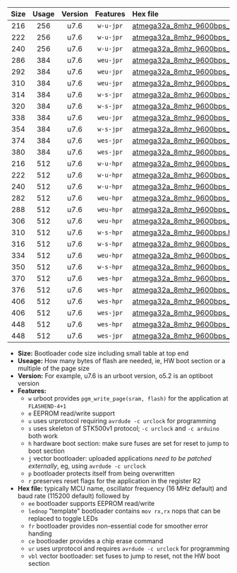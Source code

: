|Size|Usage|Version|Features|Hex file|
|:-:|:-:|:-:|:-:|:--|
|216|256|u7.6|`w-u-jpr`|[atmega32a_8mhz_9600bps_ur_vbl.hex](https://raw.githubusercontent.com/stefanrueger/urboot/main//atmega32a_8mhz_9600bps_ur_vbl.hex)|
|222|256|u7.6|`w-u-jpr`|[atmega32a_8mhz_9600bps_lednop_ur_vbl.hex](https://raw.githubusercontent.com/stefanrueger/urboot/main//atmega32a_8mhz_9600bps_lednop_ur_vbl.hex)|
|240|256|u7.6|`w-u-jpr`|[atmega32a_8mhz_9600bps_lednop_fr_ur_vbl.hex](https://raw.githubusercontent.com/stefanrueger/urboot/main//atmega32a_8mhz_9600bps_lednop_fr_ur_vbl.hex)|
|286|384|u7.6|`weu-jpr`|[atmega32a_8mhz_9600bps_ee_ur_vbl.hex](https://raw.githubusercontent.com/stefanrueger/urboot/main//atmega32a_8mhz_9600bps_ee_ur_vbl.hex)|
|292|384|u7.6|`weu-jpr`|[atmega32a_8mhz_9600bps_ee_lednop_ur_vbl.hex](https://raw.githubusercontent.com/stefanrueger/urboot/main//atmega32a_8mhz_9600bps_ee_lednop_ur_vbl.hex)|
|310|384|u7.6|`weu-jpr`|[atmega32a_8mhz_9600bps_ee_lednop_fr_ur_vbl.hex](https://raw.githubusercontent.com/stefanrueger/urboot/main//atmega32a_8mhz_9600bps_ee_lednop_fr_ur_vbl.hex)|
|314|384|u7.6|`w-s-jpr`|[atmega32a_8mhz_9600bps_vbl.hex](https://raw.githubusercontent.com/stefanrueger/urboot/main//atmega32a_8mhz_9600bps_vbl.hex)|
|320|384|u7.6|`w-s-jpr`|[atmega32a_8mhz_9600bps_lednop_vbl.hex](https://raw.githubusercontent.com/stefanrueger/urboot/main//atmega32a_8mhz_9600bps_lednop_vbl.hex)|
|338|384|u7.6|`weu-jpr`|[atmega32a_8mhz_9600bps_ee_lednop_fr_ce_ur_vbl.hex](https://raw.githubusercontent.com/stefanrueger/urboot/main//atmega32a_8mhz_9600bps_ee_lednop_fr_ce_ur_vbl.hex)|
|354|384|u7.6|`w-s-jpr`|[atmega32a_8mhz_9600bps_lednop_fr_vbl.hex](https://raw.githubusercontent.com/stefanrueger/urboot/main//atmega32a_8mhz_9600bps_lednop_fr_vbl.hex)|
|374|384|u7.6|`wes-jpr`|[atmega32a_8mhz_9600bps_ee_vbl.hex](https://raw.githubusercontent.com/stefanrueger/urboot/main//atmega32a_8mhz_9600bps_ee_vbl.hex)|
|380|384|u7.6|`wes-jpr`|[atmega32a_8mhz_9600bps_ee_lednop_vbl.hex](https://raw.githubusercontent.com/stefanrueger/urboot/main//atmega32a_8mhz_9600bps_ee_lednop_vbl.hex)|
|216|512|u7.6|`w-u-hpr`|[atmega32a_8mhz_9600bps_ur.hex](https://raw.githubusercontent.com/stefanrueger/urboot/main//atmega32a_8mhz_9600bps_ur.hex)|
|222|512|u7.6|`w-u-hpr`|[atmega32a_8mhz_9600bps_lednop_ur.hex](https://raw.githubusercontent.com/stefanrueger/urboot/main//atmega32a_8mhz_9600bps_lednop_ur.hex)|
|240|512|u7.6|`w-u-hpr`|[atmega32a_8mhz_9600bps_lednop_fr_ur.hex](https://raw.githubusercontent.com/stefanrueger/urboot/main//atmega32a_8mhz_9600bps_lednop_fr_ur.hex)|
|282|512|u7.6|`weu-hpr`|[atmega32a_8mhz_9600bps_ee_ur.hex](https://raw.githubusercontent.com/stefanrueger/urboot/main//atmega32a_8mhz_9600bps_ee_ur.hex)|
|288|512|u7.6|`weu-hpr`|[atmega32a_8mhz_9600bps_ee_lednop_ur.hex](https://raw.githubusercontent.com/stefanrueger/urboot/main//atmega32a_8mhz_9600bps_ee_lednop_ur.hex)|
|306|512|u7.6|`weu-hpr`|[atmega32a_8mhz_9600bps_ee_lednop_fr_ur.hex](https://raw.githubusercontent.com/stefanrueger/urboot/main//atmega32a_8mhz_9600bps_ee_lednop_fr_ur.hex)|
|310|512|u7.6|`w-s-hpr`|[atmega32a_8mhz_9600bps.hex](https://raw.githubusercontent.com/stefanrueger/urboot/main//atmega32a_8mhz_9600bps.hex)|
|316|512|u7.6|`w-s-hpr`|[atmega32a_8mhz_9600bps_lednop.hex](https://raw.githubusercontent.com/stefanrueger/urboot/main//atmega32a_8mhz_9600bps_lednop.hex)|
|334|512|u7.6|`weu-hpr`|[atmega32a_8mhz_9600bps_ee_lednop_fr_ce_ur.hex](https://raw.githubusercontent.com/stefanrueger/urboot/main//atmega32a_8mhz_9600bps_ee_lednop_fr_ce_ur.hex)|
|350|512|u7.6|`w-s-hpr`|[atmega32a_8mhz_9600bps_lednop_fr.hex](https://raw.githubusercontent.com/stefanrueger/urboot/main//atmega32a_8mhz_9600bps_lednop_fr.hex)|
|370|512|u7.6|`wes-hpr`|[atmega32a_8mhz_9600bps_ee.hex](https://raw.githubusercontent.com/stefanrueger/urboot/main//atmega32a_8mhz_9600bps_ee.hex)|
|376|512|u7.6|`wes-hpr`|[atmega32a_8mhz_9600bps_ee_lednop.hex](https://raw.githubusercontent.com/stefanrueger/urboot/main//atmega32a_8mhz_9600bps_ee_lednop.hex)|
|406|512|u7.6|`wes-hpr`|[atmega32a_8mhz_9600bps_ee_lednop_fr.hex](https://raw.githubusercontent.com/stefanrueger/urboot/main//atmega32a_8mhz_9600bps_ee_lednop_fr.hex)|
|406|512|u7.6|`wes-jpr`|[atmega32a_8mhz_9600bps_ee_lednop_fr_vbl.hex](https://raw.githubusercontent.com/stefanrueger/urboot/main//atmega32a_8mhz_9600bps_ee_lednop_fr_vbl.hex)|
|448|512|u7.6|`wes-hpr`|[atmega32a_8mhz_9600bps_ee_lednop_fr_ce.hex](https://raw.githubusercontent.com/stefanrueger/urboot/main//atmega32a_8mhz_9600bps_ee_lednop_fr_ce.hex)|
|448|512|u7.6|`wes-jpr`|[atmega32a_8mhz_9600bps_ee_lednop_fr_ce_vbl.hex](https://raw.githubusercontent.com/stefanrueger/urboot/main//atmega32a_8mhz_9600bps_ee_lednop_fr_ce_vbl.hex)|

- **Size:** Bootloader code size including small table at top end
- **Useage:** How many bytes of flash are needed, ie, HW boot section or a multiple of the page size
- **Version:** For example, u7.6 is an urboot version, o5.2 is an optiboot version
- **Features:**
  + `w` urboot provides `pgm_write_page(sram, flash)` for the application at `FLASHEND-4+1`
  + `e` EEPROM read/write support
  + `u` uses urprotocol requiring `avrdude -c urclock` for programming
  + `s` uses skeleton of STK500v1 protocol; `-c urclock` and `-c arduino` both work
  + `h` hardware boot section: make sure fuses are set for reset to jump to boot section
  + `j` vector bootloader: uploaded applications *need to be patched externally*, eg, using `avrdude -c urclock`
  + `p` bootloader protects itself from being overwritten
  + `r` preserves reset flags for the application in the register R2
- **Hex file:** typically MCU name, oscillator frequency (16 MHz default) and baud rate (115200 default) followed by
  + `ee` bootloader supports EEPROM read/write
  + `lednop` "template" bootloader contains `mov rx,rx` nops that can be replaced to toggle LEDs
  + `fr` bootloader provides non-essential code for smoother error handing
  + `ce` bootloader provides a chip erase command
  + `ur` uses urprotocol and requires `avrdude -c urclock` for programming
  + `vbl` vector bootloader: set fuses to jump to reset, not the HW boot section

